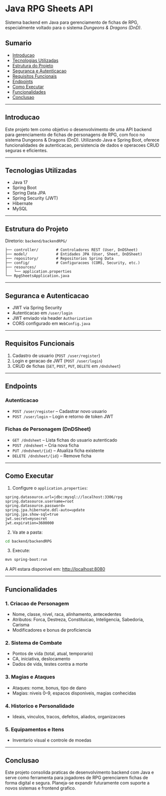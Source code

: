 # Java RPG Sheets API

Sistema backend em Java para gerenciamento de fichas de RPG, especialmente voltado para o sistema *Dungeons & Dragons (DnD)*.

## Sumario

- [Introducao](#introducao)
- [Tecnologias Utilizadas](#tecnologias-utilizadas)
- [Estrutura do Projeto](#estrutura-do-projeto)
- [Seguranca e Autenticacao](#seguranca-e-autenticacao)
- [Requisitos Funcionais](#requisitos-funcionais)
- [Endpoints](#endpoints)
- [Como Executar](#como-executar)
- [Funcionalidades](#funcionalidades)
- [Conclusao](#conclusao)

---

## Introducao

Este projeto tem como objetivo o desenvolvimento de uma API backend para gerenciamento de fichas de personagens de RPG, com foco no sistema Dungeons & Dragons (DnD). Utilizando Java e Spring Boot, oferece funcionalidades de autenticacao, persistencia de dados e operacoes CRUD seguras e eficientes.

---

## Tecnologias Utilizadas

- Java 17  
- Spring Boot  
- Spring Data JPA  
- Spring Security (JWT)  
- Hibernate  
- MySQL  

---

## Estrutura do Projeto

Diretorio: `backend/backendRPG/`

```
├── controller/        # Controladores REST (User, DnDSheet)
├── model/             # Entidades JPA (User, Sheet, DnDSheet)
├── repository/        # Repositorios Spring Data
├── config/            # Configuracoes (CORS, Security, etc.)
├── resources/
│   └── application.properties
└── RpgSheetsApplication.java
```

---

## Seguranca e Autenticacao

- JWT via Spring Security  
- Autenticacao em `/user/login`  
- JWT enviado via header `Authorization`  
- CORS configurado em `WebConfig.java`

---

## Requisitos Funcionais

1. Cadastro de usuario (`POST /user/register`)
2. Login e geracao de JWT (`POST /user/login`)
3. CRUD de fichas (`GET`, `POST`, `PUT`, `DELETE` em `/dndsheet`)

---

## Endpoints

### Autenticacao

- `POST /user/register` – Cadastrar novo usuario  
- `POST /user/login` – Login e retorno de token JWT  

### Fichas de Personagem (DnDSheet)

- `GET /dndsheet` – Lista fichas do usuario autenticado  
- `POST /dndsheet` – Cria nova ficha  
- `PUT /dndsheet/{id}` – Atualiza ficha existente  
- `DELETE /dndsheet/{id}` – Remove ficha  

---

## Como Executar

1. Configure o `application.properties`:
```properties
spring.datasource.url=jdbc:mysql://localhost:3306/rpg
spring.datasource.username=root
spring.datasource.password=
spring.jpa.hibernate.ddl-auto=update
spring.jpa.show-sql=true
jwt.secret=mysecret
jwt.expiration=3600000
```

2. Va ate a pasta:
```bash
cd backend/backendRPG
```

3. Execute:
```bash
mvn spring-boot:run
```

A API estara disponivel em: [http://localhost:8080](http://localhost:8080)

---

## Funcionalidades

### 1. Criacao de Personagem
- Nome, classe, nivel, raca, alinhamento, antecedentes
- Atributos: Forca, Destreza, Constituicao, Inteligencia, Sabedoria, Carisma
- Modificadores e bonus de proficiencia

### 2. Sistema de Combate
- Pontos de vida (total, atual, temporario)
- CA, iniciativa, deslocamento
- Dados de vida, testes contra a morte

### 3. Magias e Ataques
- Ataques: nome, bonus, tipo de dano
- Magias: niveis 0–9, espacos disponiveis, magias conhecidas

### 4. Historico e Personalidade
- Ideais, vinculos, tracos, defeitos, aliados, organizacoes

### 5. Equipamentos e Itens
- Inventario visual e controle de moedas

---

## Conclusao

Este projeto consolida praticas de desenvolvimento backend com Java e serve como ferramenta para jogadores de RPG gerenciarem fichas de forma digital e segura. Planeja-se expandir futuramente com suporte a novos sistemas e frontend grafico.